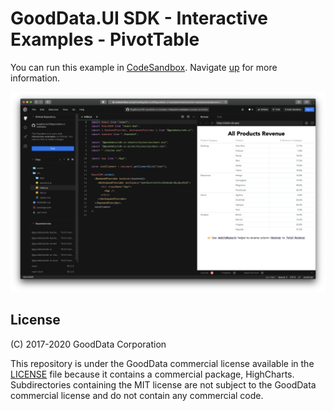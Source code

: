 # GoodData.UI SDK - Interactive Examples - PivotTable

You can run this example in [CodeSandbox](https://codesandbox.io/s/github/gooddata/gooddata-ui-examples/tree/master/example-pivottable?file=/src/App/index.js). Navigate [up](..) for more information.

![PivotTable](/assets/example-pivottable.png)

## License

(C) 2017-2020 GoodData Corporation

This repository is under the GoodData commercial license available in the [LICENSE](LICENSE) file because it contains a commercial package, HighCharts. Subdirectories containing the MIT license are not subject to the GoodData commercial license and do not contain any commercial code.
